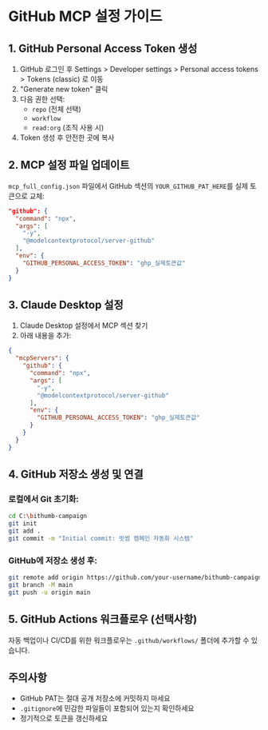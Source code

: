 # GitHub MCP 설정 가이드

## 1. GitHub Personal Access Token 생성

1. GitHub 로그인 후 Settings > Developer settings > Personal access tokens > Tokens (classic) 로 이동
2. "Generate new token" 클릭
3. 다음 권한 선택:
   - `repo` (전체 선택)
   - `workflow` 
   - `read:org` (조직 사용 시)
4. Token 생성 후 안전한 곳에 복사

## 2. MCP 설정 파일 업데이트

`mcp_full_config.json` 파일에서 GitHub 섹션의 `YOUR_GITHUB_PAT_HERE`를 실제 토큰으로 교체:

```json
"github": {
  "command": "npx",
  "args": [
    "-y",
    "@modelcontextprotocol/server-github"
  ],
  "env": {
    "GITHUB_PERSONAL_ACCESS_TOKEN": "ghp_실제토큰값"
  }
}
```

## 3. Claude Desktop 설정

1. Claude Desktop 설정에서 MCP 섹션 찾기
2. 아래 내용을 추가:

```json
{
  "mcpServers": {
    "github": {
      "command": "npx",
      "args": [
        "-y",
        "@modelcontextprotocol/server-github"
      ],
      "env": {
        "GITHUB_PERSONAL_ACCESS_TOKEN": "ghp_실제토큰값"
      }
    }
  }
}
```

## 4. GitHub 저장소 생성 및 연결

### 로컬에서 Git 초기화:
```bash
cd C:\bithumb-campaign
git init
git add .
git commit -m "Initial commit: 빗썸 캠페인 자동화 시스템"
```

### GitHub에 저장소 생성 후:
```bash
git remote add origin https://github.com/your-username/bithumb-campaign.git
git branch -M main
git push -u origin main
```

## 5. GitHub Actions 워크플로우 (선택사항)

자동 백업이나 CI/CD를 위한 워크플로우는 `.github/workflows/` 폴더에 추가할 수 있습니다.

## 주의사항

- GitHub PAT는 절대 공개 저장소에 커밋하지 마세요
- `.gitignore`에 민감한 파일들이 포함되어 있는지 확인하세요
- 정기적으로 토큰을 갱신하세요
